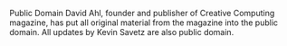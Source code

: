 Public Domain
David Ahl, founder and publisher of Creative Computing magazine, has put all original material from the
magazine into the public domain. All updates by Kevin Savetz are also public domain.
